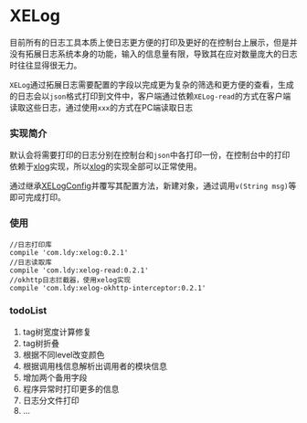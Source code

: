 # XELog
目前所有的日志工具本质上使日志更方便的打印及更好的在控制台上展示，但是并没有拓展日志系统本身的功能，输入的信息量有限，导致其在应对数量庞大的日志时往往显得很无力。

`XELog`通过拓展日志需要配置的字段以完成更为复杂的筛选和更方便的查看，生成的日志会以`json`格式打印到文件中，客户端通过依赖`XELog-read`的方式在客户端读取这些日志，通过使用`xxx`的方式在PC端读取日志

### 实现简介
默认会将需要打印的日志分别在控制台和`json`中各打印一份，在控制台中的打印依赖于[xlog](https://github.com/elvishew/xLog)实现，所以[xlog](https://github.com/elvishew/xLog)的实现全部可以正常使用。

通过继承[XELogConfig](https://github.com/EndSmile/XELog/blob/master/xelog/src/main/java/com/ldy/xelog/config/XELogConfig.java)并覆写其配置方法，新建对象，通过调用`v(String msg)`等即可完成打印。

### 使用
```
//日志打印库
compile 'com.ldy:xelog:0.2.1'
//日志读取库
compile 'com.ldy:xelog-read:0.2.1'
//okhttp日志拦截器，使用xelog实现
compile 'com.ldy:xelog-okhttp-interceptor:0.2.1'
```

### todoList

 1. tag树宽度计算修复
 2. tag树折叠
 3. 根据不同level改变颜色
 4. 根据调用栈信息解析出调用者的模块信息
 5. 增加两个备用字段
 6. 程序异常时打印更多的信息
 7. 日志分文件打印
 8. ...

 



